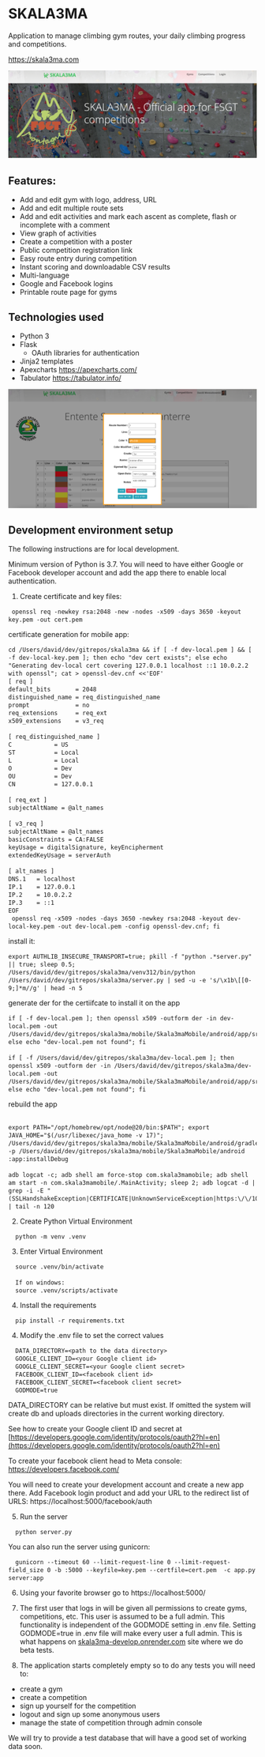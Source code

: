 # SKALA3MA

Application to manage climbing gym routes, your daily climbing progress and competitions. 

https://skala3ma.com

![logo](public/images/skala3ma-front.png)

## Features:
- Add and edit gym with logo, address, URL
- Add and edit multiple route sets
- Add and edit activities and mark each ascent as complete, flash or incomplete with a comment
- View graph of activities
- Create a competition with a poster
- Public competition registration link
- Easy route entry during competition
- Instant scoring and downloadable CSV results
- Multi-language
- Google and Facebook logins
- Printable route page for gyms



## Technologies used

- Python 3
- Flask
  - OAuth libraries for authentication
- Jinja2 templates
- Apexcharts https://apexcharts.com/
- Tabulator https://tabulator.info/




![logo](public/images/skala3ma-route-edit.png)

## Development environment setup

The following instructions are for local development. 

Minimum version of Python is 3.7. You will need to have either Google or Facebook developer account and add the app there to enable local authentication.

1. Create certificate and key files:
``` 
 openssl req -newkey rsa:2048 -new -nodes -x509 -days 3650 -keyout key.pem -out cert.pem
```


certificate generation for mobile app:

```
cd /Users/david/dev/gitrepos/skala3ma && if [ -f dev-local.pem ] && [ -f dev-local-key.pem ]; then echo "dev cert exists"; else echo "Generating dev-local cert covering 127.0.0.1 localhost ::1 10.0.2.2 with openssl"; cat > openssl-dev.cnf <<'EOF'
[ req ]
default_bits       = 2048
distinguished_name = req_distinguished_name
prompt             = no
req_extensions     = req_ext
x509_extensions    = v3_req

[ req_distinguished_name ]
C            = US
ST           = Local
L            = Local
O            = Dev
OU           = Dev
CN           = 127.0.0.1

[ req_ext ]
subjectAltName = @alt_names

[ v3_req ]
subjectAltName = @alt_names
basicConstraints = CA:FALSE
keyUsage = digitalSignature, keyEncipherment
extendedKeyUsage = serverAuth

[ alt_names ]
DNS.1   = localhost
IP.1    = 127.0.0.1
IP.2    = 10.0.2.2
IP.3    = ::1
EOF
 openssl req -x509 -nodes -days 3650 -newkey rsa:2048 -keyout dev-local-key.pem -out dev-local.pem -config openssl-dev.cnf; fi

 ```

 install it:

 ```
 export AUTHLIB_INSECURE_TRANSPORT=true; pkill -f "python .*server.py" || true; sleep 0.5; /Users/david/dev/gitrepos/skala3ma/venv312/bin/python /Users/david/dev/gitrepos/skala3ma/server.py | sed -u -e 's/\x1b\[[0-9;]*m//g' | head -n 5

 ```


 generate der for the certiifcate to install it on the app

 ```
 if [ -f dev-local.pem ]; then openssl x509 -outform der -in dev-local.pem -out /Users/david/dev/gitrepos/skala3ma/mobile/Skala3maMobile/android/app/src/main/res/raw/dev_local.cer; else echo "dev-local.pem not found"; fi

 if [ -f /Users/david/dev/gitrepos/skala3ma/dev-local.pem ]; then openssl x509 -outform der -in /Users/david/dev/gitrepos/skala3ma/dev-local.pem -out /Users/david/dev/gitrepos/skala3ma/mobile/Skala3maMobile/android/app/src/main/res/raw/dev_local.cer; else echo "dev-local.pem not found"; fi

```

rebuild the app
```

export PATH="/opt/homebrew/opt/node@20/bin:$PATH"; export JAVA_HOME="$(/usr/libexec/java_home -v 17)"; /Users/david/dev/gitrepos/skala3ma/mobile/Skala3maMobile/android/gradlew -p /Users/david/dev/gitrepos/skala3ma/mobile/Skala3maMobile/android :app:installDebug

adb logcat -c; adb shell am force-stop com.skala3mamobile; adb shell am start -n com.skala3mamobile/.MainActivity; sleep 2; adb logcat -d | grep -i -E "(SSLHandshakeException|CERTIFICATE|UnknownServiceException|https:\/\/10\.0\.2\.2:3000|gyms)" | tail -n 120

 ```





2. Create Python Virtual Environment
```
  python -m venv .venv
```

3. Enter Virtual Environment
```
  source .venv/bin/activate
  
  If on windows:
  source .venv/scripts/activate
```

4. Install the requirements
```
  pip install -r requirements.txt
```
4. Modify the .env file to set the correct values

```
  DATA_DIRECTORY=<path to the data directory>
  GOOGLE_CLIENT_ID=<your Google client id>
  GOOGLE_CLIENT_SECRET=<your Google client secret>
  FACEBOOK_CLIENT_ID=<facebook client id>
  FACEBOOK_CLIENT_SECRET=<facebook client secret>
  GODMODE=true
```
DATA_DIRECTORY can be relative but must exist. If omitted the system will create db and uploads directories in the current working directory.

See how to create your Google client ID and secret at [https://developers.google.com/identity/protocols/oauth2?hl=en](https://developers.google.com/identity/protocols/oauth2?hl=en)

To create your facebook client head to Meta console:
    https://developers.facebook.com/

You will need to create your development account and create a new app there. Add Facebook login product and add your URL to the redirect list of URLS: https://localhost:5000/facebook/auth

5. Run the server
```
  python server.py
```

You can also run the server using gunicorn:
```
  gunicorn --timeout 60 --limit-request-line 0 --limit-request-field_size 0 -b :5000 --keyfile=key.pem --certfile=cert.pem  -c app.py server:app
```

6. Using your favorite browser go to https://localhost:5000/

7. The first user that logs in will be given all permissions to create gyms, competitions, etc. This user is assumed to be a full admin. This functionality is independent of the GODMODE setting in .env file. Setting GODMODE=true in .env file will make every user a full admin. This is what happens on [skala3ma-develop.onrender.com](https://skala3ma-develop.onrender.com/) site where we do beta tests.

8. The application starts completely empty so to do any tests you will need to: 
  - create a gym 
  - create a competition 
  - sign up yourself for the competition
  - logout and sign up some anonymous users
  - manage the state of competition through admin console

  We will try to provide a test database that will have a good set of working data soon.




